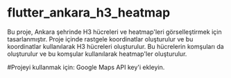 # flutter_ankara_h3_heatmap

Bu proje, Ankara şehrinde H3 hücreleri ve heatmap'leri görselleştirmek için tasarlanmıştır.
Proje içinde rastgele koordinatlar oluşturulur ve bu koordinatlar kullanılarak H3 hücreleri oluşturulur.
Bu hücrelerin komşuları da oluşturulur ve bu komşular kullanılarak heatmap'ler oluşturulur.

#Projeyi kullanmak için:
Google Maps API key'i ekleyin.

